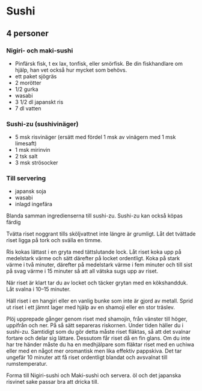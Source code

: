 # Sushi

## 4 personer

### Nigiri- och maki-sushi

-	Pinfärsk fisk, t ex lax, tonfisk, eller smörfisk. Be din fiskhandlare om hjälp, han vet också hur mycket som behövs.
-	ett paket sjögräs
-	2 morötter
-	1/2 gurka
-	wasabi
-	3 1/2 dl japanskt ris
-	7 dl vatten

### Sushi-zu (sushivinäger)

-	5 msk risvinäger (ersätt med fördel 1 msk av vinägern med 1 msk limesaft)
-	1 msk mirinvin
-	2 tsk salt
-	3 msk strösocker

### Till servering

-	japansk soja
-	wasabi
-	inlagd ingefära


Blanda samman ingredienserna till sushi-zu. Sushi-zu kan också köpas färdig

Tvätta riset noggrant tills sköljvattnet inte längre är grumligt. Låt det tvättade riset ligga på tork och svälla en timme.

Ris kokas lättast i en gryta med tättslutande lock. Låt riset koka upp på medelstark värme och sätt därefter på locket ordentligt. Koka på stark värme i två minuter, därefter på medelstark värme i fem minuter och till sist på svag värme i 15 minuter så att all vätska sugs upp av riset.

När riset är klart tar du av locket och täcker grytan med en kökshandduk. Låt svalna i 10–15 minuter.

Häll riset i en hangiri eller en vanlig bunke som inte är gjord av metall. Sprid ut riset i ett jämnt lager med hjälp av en shamoji eller en stor träslev.

Plöj upprepade gånger genom riset med shamojin, från vänster till höger, uppifrån och ner. På så sätt separeras riskornen. Under tiden häller du i sushi-zu. Samtidigt som du gör detta måste riset fläktas, så att det svalnar fortare och delar sig lättare. Dessutom får riset då en fin glans. Om du inte har tre händer måste du ha en medhjälpare som fläktar riset med en uchiwa eller med en något mer oromantisk men lika effektiv pappskiva. Det tar ungefär 10 minuter att få riset ordentligt blandat och avsvalnat till rumstemperatur.

Forma till Nigiri-sushi och Maki-sushi och servera. öl och det japanska risvinet sake passar bra att dricka till.
